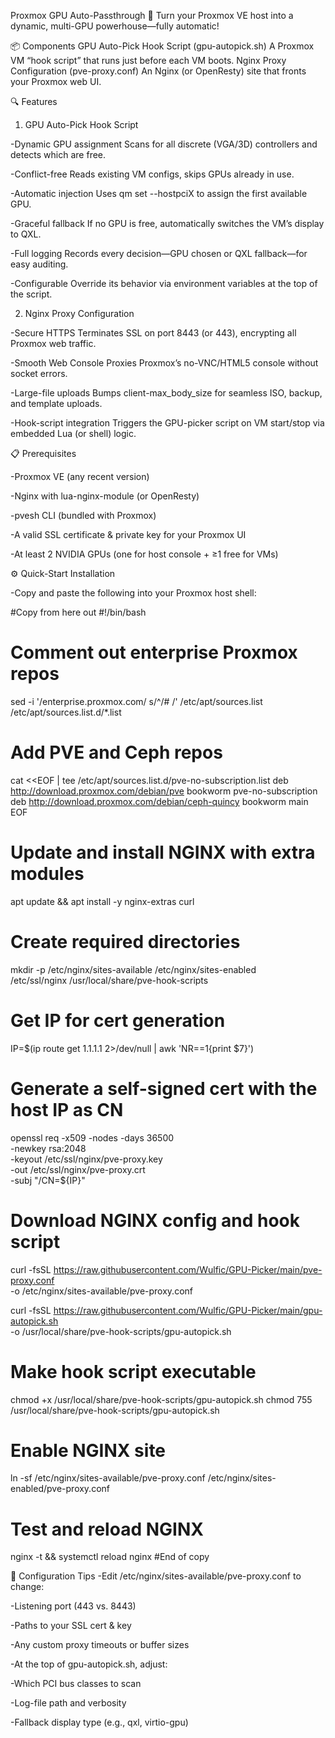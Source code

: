 Proxmox GPU Auto-Passthrough 🚀
Turn your Proxmox VE host into a dynamic, multi-GPU powerhouse—fully automatic!



📦 Components
GPU Auto-Pick Hook Script (gpu-autopick.sh) A Proxmox VM “hook script” that runs just before each VM boots.
Nginx Proxy Configuration (pve-proxy.conf) An Nginx (or OpenResty) site that fronts your Proxmox web UI.



🔍 Features
1. GPU Auto-Pick Hook Script

-Dynamic GPU assignment Scans for all discrete (VGA/3D) controllers and detects which are free.

-Conflict-free Reads existing VM configs, skips GPUs already in use.

-Automatic injection Uses qm set <vmid> --hostpciX to assign the first available GPU.

-Graceful fallback If no GPU is free, automatically switches the VM’s display to QXL.

-Full logging Records every decision—GPU chosen or QXL fallback—for easy auditing.

-Configurable Override its behavior via environment variables at the top of the script.


2. Nginx Proxy Configuration

-Secure HTTPS Terminates SSL on port 8443 (or 443), encrypting all Proxmox web traffic.

-Smooth Web Console Proxies Proxmox’s no-VNC/HTML5 console without socket errors.

-Large-file uploads Bumps client-max_body_size for seamless ISO, backup, and template uploads.

-Hook-script integration Triggers the GPU-picker script on VM start/stop via embedded Lua (or shell) logic.



📋 Prerequisites

-Proxmox VE (any recent version)

-Nginx with lua-nginx-module (or OpenResty)

-pvesh CLI (bundled with Proxmox)

-A valid SSL certificate & private key for your Proxmox UI

-At least 2 NVIDIA GPUs (one for host console + ≥1 free for VMs)



⚙️ Quick-Start Installation

-Copy and paste the following into your Proxmox host shell:



#Copy from here out
#!/bin/bash

# Comment out enterprise Proxmox repos
sed -i '/enterprise.proxmox.com/ s/^/# /' /etc/apt/sources.list /etc/apt/sources.list.d/*.list

# Add PVE and Ceph repos
cat <<EOF | tee /etc/apt/sources.list.d/pve-no-subscription.list
deb http://download.proxmox.com/debian/pve bookworm pve-no-subscription
deb http://download.proxmox.com/debian/ceph-quincy bookworm main
EOF

# Update and install NGINX with extra modules
apt update && apt install -y nginx-extras curl

# Create required directories
mkdir -p /etc/nginx/sites-available /etc/nginx/sites-enabled \
         /etc/ssl/nginx /usr/local/share/pve-hook-scripts

# Get IP for cert generation
IP=$(ip route get 1.1.1.1 2>/dev/null | awk 'NR==1{print $7}')

# Generate a self-signed cert with the host IP as CN
openssl req -x509 -nodes -days 36500 \
  -newkey rsa:2048 \
  -keyout /etc/ssl/nginx/pve-proxy.key \
  -out /etc/ssl/nginx/pve-proxy.crt \
  -subj "/CN=${IP}"

# Download NGINX config and hook script
curl -fsSL https://raw.githubusercontent.com/Wulfic/GPU-Picker/main/pve-proxy.conf \
  -o /etc/nginx/sites-available/pve-proxy.conf

curl -fsSL https://raw.githubusercontent.com/Wulfic/GPU-Picker/main/gpu-autopick.sh \
  -o /usr/local/share/pve-hook-scripts/gpu-autopick.sh

# Make hook script executable
chmod +x /usr/local/share/pve-hook-scripts/gpu-autopick.sh
chmod 755 /usr/local/share/pve-hook-scripts/gpu-autopick.sh

# Enable NGINX site
ln -sf /etc/nginx/sites-available/pve-proxy.conf /etc/nginx/sites-enabled/pve-proxy.conf

# Test and reload NGINX
nginx -t && systemctl reload nginx
#End of copy


🔧 Configuration Tips
-Edit /etc/nginx/sites-available/pve-proxy.conf to change:

-Listening port (443 vs. 8443)

-Paths to your SSL cert & key

-Any custom proxy timeouts or buffer sizes



-At the top of gpu-autopick.sh, adjust:

-Which PCI bus classes to scan

-Log-file path and verbosity

-Fallback display type (e.g., qxl, virtio-gpu)
